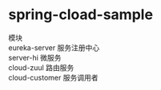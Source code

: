 # spring-cload-sample</br>
模块</br>
eureka-server 服务注册中心</br>
server-hi 微服务</br>
cloud-zuul 路由服务</br>
cloud-customer 服务调用者</br>
